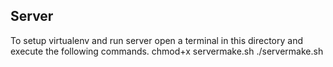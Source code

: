 Server
------
To setup virtualenv and run server open a terminal in this directory and execute the following commands.
chmod+x servermake.sh
./servermake.sh
